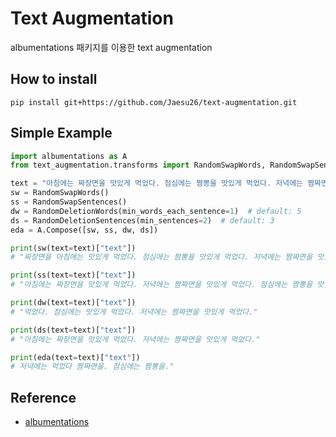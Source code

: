 # Text Augmentation

albumentations 패키지를 이용한 text augmentation

## How to install

```
pip install git+https://github.com/Jaesu26/text-augmentation.git
```

## Simple Example

```python
import albumentations as A
from text_augmentation.transforms import RandomSwapWords, RandomSwapSentences, RandomDeletionWords, RandomDeletionSentences

text = "아침에는 짜장면을 맛있게 먹었다. 점심에는 짬뽕을 맛있게 먹었다. 저녁에는 짬짜면을 맛있게 먹었다."
sw = RandomSwapWords()
ss = RandomSwapSentences()
dw = RandomDeletionWords(min_words_each_sentence=1)  # default: 5
ds = RandomDeletionSentences(min_sentences=2)  # default: 3
eda = A.Compose([sw, ss, dw, ds])

print(sw(text=text)["text"])
# "짜장면을 아침에는 맛있게 먹었다. 점심에는 짬뽕을 맛있게 먹었다. 저녁에는 짬짜면을 맛있게 먹었다."

print(ss(text=text)["text"])
# "아침에는 짜장면을 맛있게 먹었다. 저녁에는 짬짜면을 맛있게 먹었다. 점심에는 짬뽕을 맛있게 먹었다."

print(dw(text=text)["text"])
# "먹었다. 점심에는 맛있게 먹었다. 저녁에는 짬짜면을 맛있게 먹었다."

print(ds(text=text)["text"])
# "아침에는 짜장면을 맛있게 먹었다. 저녁에는 짬짜면을 맛있게 먹었다."

print(eda(text=text)["text"])
# 저녁에는 먹었다 짬짜면을. 점심에는 짬뽕을."
```

## Reference

- [albumentations](https://github.com/albumentations-team/albumentations)

